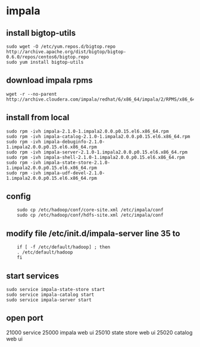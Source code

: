 # impala

## install bigtop-utils


    sudo wget -O /etc/yum.repos.d/bigtop.repo http://archive.apache.org/dist/bigtop/bigtop-0.6.0/repos/centos6/bigtop.repo
    sudo yum install bigtop-utils

## download impala rpms

    wget -r --no-parent http://archive.cloudera.com/impala/redhat/6/x86_64/impala/2/RPMS/x86_64/

## install from local

    sudo rpm -ivh impala-2.1.0-1.impala2.0.0.p0.15.el6.x86_64.rpm
    sudo rpm -ivh impala-catalog-2.1.0-1.impala2.0.0.p0.15.el6.x86_64.rpm
    sudo rpm -ivh impala-debuginfo-2.1.0-1.impala2.0.0.p0.15.el6.x86_64.rpm
    sudo rpm -ivh impala-server-2.1.0-1.impala2.0.0.p0.15.el6.x86_64.rpm
    sudo rpm -ivh impala-shell-2.1.0-1.impala2.0.0.p0.15.el6.x86_64.rpm
    sudo rpm -ivh impala-state-store-2.1.0-1.impala2.0.0.p0.15.el6.x86_64.rpm
    sudo rpm -ivh impala-udf-devel-2.1.0-1.impala2.0.0.p0.15.el6.x86_64.rpm


## config

        
        sudo cp /etc/hadoop/conf/core-site.xml /etc/impala/conf
        sudo cp /etc/hadoop/conf/hdfs-site.xml /etc/impala/conf
        
        
## modify file /etc/init.d/impala-server line 35 to

        
        if [ -f /etc/default/hadoop] ; then
        . /etc/default/hadoop
        fi
  

## start services

    sudo service impala-state-store start
    sudo service impala-catalog start
    sudo service impala-server start

## open port
21000 service
25000 impala web ui
25010 state store web ui
25020 catalog web ui
